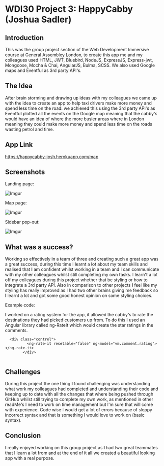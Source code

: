 
# WDI30 Project 3: HappyCabby (Joshua Sadler)

## Introduction

This was the group project section of the Web Development Immersive course at General Assembley London, to create this app me and my colleagues used HTML, JWT, Bluebird, NodeJS, ExpressJS, Express-jwt, Mongoose, Mocha & Chai, AngularJS, Bulma, SCSS. We also used Google maps and Eventful as 3rd party API's.

## The Idea

After brain storming and drawing up ideas with my colleagues we came up with the idea to create an app to help taxi drivers make more money and spend less time on the road. we achieved this using the 3rd party API's as Eventful plotted all the events on the Google map meaning that the cabby's would have an idea of where the more busier areas where in London meaning they could make more money and spend less time on the roads wasting petrol and time.

## App Link

https://happycabby-josh.herokuapp.com/map

## Screenshots

Landing page: 

![Imgur](https://i.imgur.com/KMcrypu.png)

Map page: 

![Imgur](https://i.imgur.com/u9rTZH2.png)

Sidebar pop-out:

![Imgur](https://i.imgur.com/GI5vvp5.png)

## What was a success?

Working so effectively in a team of three and creating such a great app was a great success, during this time I learnt a lot about my team skills and realised that I am confident whilst working in a team and I can communicate with my other colleagues whilst still completing my own tasks. I learn't a lot off my colleagues during this project whether that be styling or how to integrate a 3rd party API. Also in comparison to other projects I feel like my styling has really improved as I had two other brains giving me feedback so I learnt a lot and got some good honest opinion on some styling choices.

Example code:

I worked on a rating system for the app, it allowed the cabby's to rate the destinations they had picked customers up from. To do this I used an Angular library called ng-RateIt which would create the star ratings in the comments.

```
  <div class="control">
          <ng-rate-it resetable="false" ng-model="vm.comment.rating"></ng-rate-it>
        </div>
        
```

## Challenges

During this project the one thing I found challenging was understanding what work my colleagues had completed and understanding their code and keeping up to date with all the changes that where being pushed through GitHub whilst still trying to complete my own work, as mentioned in other readMe's I need to work on time management but I'm sure that will come with experience. Code wise I would get a lot of errors because of sloppy incorrect syntax and that is something I would love to work on (basic syntax).

## Conclusion 

I really enjoyed working on this group project as I had two great teammates that I learn a lot from and at the end of it all we created a beautiful looking app with a real purpose.

